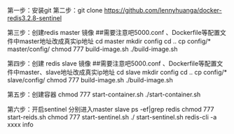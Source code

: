 第一步：安装git
第二步：git clone https://github.com/lennyhuanga/docker-redis3.2.8-sentinel

第三步：创建redis master 镜像
##需要注意吧5000.conf 、Dockerfile等配置文件中master地址改成真实ip地址
cd master
mkdir config
cd ..
cp  config/*  master/config/
chmod 777 build-image.sh
./build-image.sh

第四步：创建 redis slave 镜像
##需要注意吧5000.conf 、Dockerfile等配置文件中master、slave地址改成真实ip地址
cd slave
mkdir config
cd ..
cp  config/*  slave/config/
chmod 777 build-image.sh
./build-image.sh

第五步：创建容器
chmod 777 start-container.sh
./start-container.sh

第六步：开启sentinel
分别进入master slave
ps -ef|grep redis
chmod 777 start-reids.sh
chmod 777 start-sentinel.sh
./ start-sentinel.sh
redis-cli -a xxxx 
info
